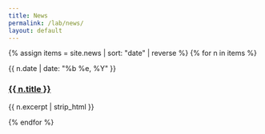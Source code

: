 ```yaml
---
title: News
permalink: /lab/news/
layout: default
---
```

<link rel="stylesheet" href="{{ '/lab/assets/css/lab.css' | relative_url }}">
<div class="lab-container">
  {% assign items = site.news | sort: "date" | reverse %}
  {% for n in items %}
    <div class="news-item">
      <p class="muted">{{ n.date | date: "%b %e, %Y" }}</p>
      <h3><a href="{{ n.url | relative_url }}">{{ n.title }}</a></h3>
      <p>{{ n.excerpt | strip_html }}</p>
    </div>
  {% endfor %}
</div>
